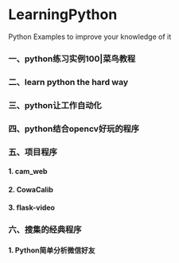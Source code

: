 # LearningPython
Python Examples to improve your knowledge of  it

### 一、python练习实例100|菜鸟教程 ###

### 二、learn python the hard way ###

### 三、python让工作自动化 ###

### 四、python结合opencv好玩的程序 ###

### 五、项目程序 ###

####  1. cam_web

####  2. CowaCalib

####  3. flask-video

### 六、搜集的经典程序 ###

####  1. Python简单分析微信好友